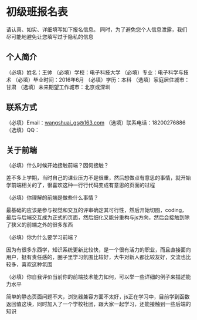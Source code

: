 # 初级班报名表

请认真、如实、详细填写如下报名信息。
同时，为了避免您个人信息泄露，我们尽可能地避免让您填写过于隐私的信息

## 个人简介

（必填）姓名：王帅
（必填）学校：电子科技大学
（必填）专业：电子科学与技术
（必填）毕业时间：2016年6月
（必填）学历：本科
（选填）家庭居住城市：甘肃
（选填）未来期望工作城市：北京或深圳

## 联系方式

（必填）Email：wangshuai_gs@163.com
（选填）联系电话：18200276886
（选填）QQ：

## 关于前端

（必填）什么时候开始接触前端？因何接触？

  差不多上学期，当时自己的课业压力不是很重，然后想做点有意思的事情，就开始学前端相关的了，很喜欢这种一行行代码变成有意思的页面的过程
  
（必填）你理解的前端是做些什么事情？
  
  最基础的应该是参与视觉和交互的评审确定其可行性，然后开始切图，coding，最后与后端交互成为正式的页面，然后细化又能分重构与js方向，然后会接触到除了狭义的前端之外的很多东西
  
（必填）你为什么要学习前端？
  
  因为有很多东西学，知识系统更新比较快，是一个很有活力的职业，而且直接面向用户，挺有责任感的，圈子里学习氛围比较好，大牛对新人都比较友好，交流也比较多，喜欢这种氛围
  
（必填）你自我评价当前你的前端技术能力如何，可以举一些详细的例子来描述能力水平
  
  简单的静态页面问题不大，浏览器兼容方面不太好，js正在学习中，目前学到函数返回值这块，同时加入了一个学校社团，跟大家一起学习，还能接触到一些后端的知识
